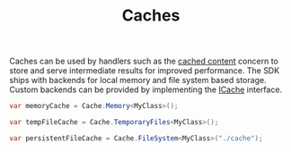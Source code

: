 ﻿---
title: Caches
weight: 5
cascade:
  type: docs
---

Caches can be used by handlers such as the [cached content](./server-caching) concern
to store and serve intermediate results for improved performance. The SDK ships with
backends for local memory and file system based storage. Custom backends can be
provided by implementing the [ICache](https://github.com/Kaliumhexacyanoferrat/GenHTTP/blob/master/API/Content/Caching/ICache.cs)
interface.

```csharp
var memoryCache = Cache.Memory<MyClass>();

var tempFileCache = Cache.TemporaryFiles<MyClass>();

var persistentFileCache = Cache.FileSystem<MyClass>("./cache");
```
